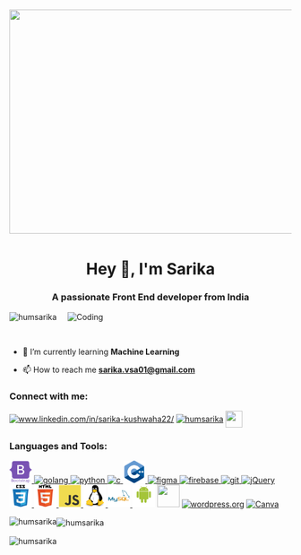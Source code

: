<h1 align="center">
<img width=2000 src= "https://www.bdosn.org/images/2019/07/03/Workshop%20-%20Unveiling%20the%20secret%20through%20machine%20learning.jpg" height = "400">
</h1>
<h1 align="center">Hey 👋, I'm Sarika</h1>
<h3 align="center">A passionate Front End developer from India</h3>
<img align="right" alt="Coding" width="400" src="https://res.cloudinary.com/practicaldev/image/fetch/s--2bZIjPGC -/c_limit%2Cf_auto%2Cfl_progressive%2Cq_66%2Cw_880/https://dev-to-uploads.s3.amazonaws.com/i/d4tvukbt5mra37cvwklk.gif">

<p align="left"> <img src="https://komarev.com/ghpvc/?username=humsarika&label=Profile%20views&color=0e75b6&style=flat" alt="humsarika" /> </p>

<p align="left"> <a href="https://twitter.com/" target="blank"><img src="https://img.shields.io/twitter/follow/?logo=twitter&style=for-the-badge" alt="" /></a> </p>

- 🌱 I’m currently learning **Machine Learning**

- 📫 How to reach me **sarika.vsa01@gmail.com**

<h3 align="left">Connect with me:</h3>
<p align="left">
<a href="https://www.linkedin.com/in/sarika-kushwaha22/" target="blank"><img align="center" src="https://raw.githubusercontent.com/rahuldkjain/github-profile-readme-generator/master/src/images/icons/Social/linked-in-alt.svg" alt="www.linkedin.com/in/sarika-kushwaha22/" height="30" width="40" /></a>
<a href="https://instagram.com/humsarika" target = "blank"><img align="center" src="https://raw.githubusercontent.com/rahuldkjain/github-profile-readme-generator/master/src/images/icons/Social/instagram.svg" alt="humsarika" height="30" width="40" /></a>
<a href="https://replit.com/@sarika22" target="blank"><img align= "center" src="https://user-images.githubusercontent.com/78539161/181254713-cd647b34-ecdc-45c9-81d5-05803a562e11.png"  height="30" width="30" /></a>
</p>



<h3 align="left">Languages and Tools:</h3>
<p align="left">
<a href="https://getbootstrap.com" target="_blank" rel="noreferrer"> <img src="https://raw.githubusercontent.com/devicons/devicon/master/icons/bootstrap/bootstrap-plain-wordmark.svg" alt="bootstrap" width="40" height="40"/> </a>
<a href="https://www.geeksforgeeks.org/go-programming-language-introduction/" target="_blank" rel="noreferrer"> <img src="https://download.logo.wine/logo/Go_(programming_language)/Go_(programming_language)-Logo.wine.png" alt="golang" width="40" height="40"/> </a>  
<a href="https://www.w3schools.com/python" target="_blank" rel="noreferrer"> <img src="https://cf.girlsaskguys.com/q4536300/primary-share.png?24" alt="python" width="40" height="40"/> </a>  
<a href="https://www.w3schools.com/c" target="_blank" rel="noreferrer"> <img src="https://i.pinimg.com/originals/08/28/d3/0828d329e835408893beb6b40c94edf7.png" alt="c" width="40" height="40"/> </a>  
<a href="https://www.w3schools.com/cpp/" target="_blank" rel="noreferrer"> <img src="https://raw.githubusercontent.com/devicons/devicon/master/icons/cplusplus/cplusplus-original.svg" alt="cplusplus" width="40" height="40"/> </a>  
<a href="https://www.figma.com/" target="_blank" rel="noreferrer"> <img src="https://www.vectorlogo.zone/logos/figma/figma-icon.svg" alt="figma" width="40" height="40"/> </a> <a href="https://firebase.google.com/" target="_blank" rel="noreferrer"> <img src="https://www.vectorlogo.zone/logos/firebase/firebase-icon.svg" alt="firebase" width="40" height="40"/> </a> <a href="https://git-scm.com/" target="_blank" rel="noreferrer"> <img src="https://www.vectorlogo.zone/logos/git-scm/git-scm-icon.svg" alt="git" width="40" height="40"/> </a>
  <a href="https://jquery.com/" target="_blank" rel="noreferrer"><img src="https://user-images.githubusercontent.com/78539161/179682340-fcb86e2b-bdbe-4c52-a827-a12e669a58a3.png" alt="jQuery" width="20" height="20"></a>
<a href="https://www.w3schools.com/css/" target="_blank" rel="noreferrer"> <img src="https://raw.githubusercontent.com/devicons/devicon/master/icons/css3/css3-original-wordmark.svg" alt="css3" width="40" height="40"/> </a>
<a href="https://www.w3.org/html/" target="_blank" rel="noreferrer"> <img src="https://raw.githubusercontent.com/devicons/devicon/master/icons/html5/html5-original-wordmark.svg" alt="html5" width="40" height="40"/> </a> <a href="https://developer.mozilla.org/en-US/docs/Web/JavaScript" target="_blank" rel="noreferrer"> <img src="https://raw.githubusercontent.com/devicons/devicon/master/icons/javascript/javascript-original.svg" alt="javascript" width="40" height="40"/> </a>
<a href="https://www.linux.org/" target="_blank" rel="noreferrer"> <img src="https://raw.githubusercontent.com/devicons/devicon/master/icons/linux/linux-original.svg" alt="linux" width="40" height="40"/> </a>
  <a href="https://www.mysql.com/" target="_blank" rel="noreferrer"> <img src="https://raw.githubusercontent.com/devicons/devicon/master/icons/mysql/mysql-original-wordmark.svg" alt="mysql" width="40" height="40"/> </a>
<a href="https://developer.android.com/docs" target="_blank" rel="noreferrer"><img src="https://raw.githubusercontent.com/devicons/devicon/master/icons/android/android-original-wordmark.svg" alt="android" width="40" height="40" style="max-width: 100%;"></a>
<a href="https://hyper.is/" target="_blank" rel="noreferrer"><img src="https://user-images.githubusercontent.com/78539161/180262577-2538fca2-5701-4db4-a2fd-0871adc4af84.svg" width="40" height="40"></a>
 <a href="" target="_blank" rel="noreferrer"><img src="https://user-images.githubusercontent.com/78539161/191458785-b3f513f0-89b0-4951-8c06-5ebd8a16e67d.png" alt="wordpress.org" width="40" ></a>
 <a href="https://www.canva.com/" target="_blank" rel="noreferrer"><img src="https://user-images.githubusercontent.com/78539161/179355900-a860afe3-ba63-4256-a7b4-760c0f416a7c.png" alt="Canva" width="40" height="40"></a>
</p>

<p><img align="left" src="https://github-readme-stats.vercel.app/api/top-langs?username=humsarika&show_icons=true&locale=en&layout=compact" alt="humsarika" /></p>
<p><img align="center" src="https://github-readme-stats.vercel.app/api?username=humsarika&show_icons=true&locale=en" alt="humsarika" /></p>
<p><img align="center" src="https://github-readme-streak-stats.herokuapp.com/?user=humsarika&" alt="humsarika" /></p>
